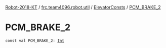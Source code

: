 [Robot-2018-KT](../../index.md) / [frc.team4096.robot.util](../index.md) / [ElevatorConsts](index.md) / [PCM_BRAKE_2](./-p-c-m_-b-r-a-k-e_2.md)

# PCM_BRAKE_2

`const val PCM_BRAKE_2: `[`Int`](https://kotlinlang.org/api/latest/jvm/stdlib/kotlin/-int/index.html)